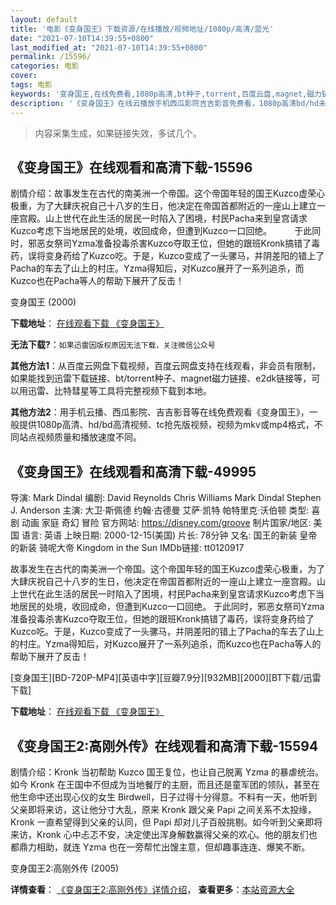```yaml
---
layout: default
title: '电影《变身国王》下载资源/在线播放/视频地址/1080p/高清/蓝光'
date: "2021-07-10T14:39:55+0800"
last_modified_at: "2021-07-10T14:39:55+0800"
permalink: /15596/
categories: 电影
cover:
tags: 电影
keywords: '变身国王,在线免费看,1080p高清,bt种子,torrent,百度云盘,magnet,磁力链,迅雷下载资源'
description: '《变身国王》在线云播放手机西瓜影院吉吉影音免费看，1080p高清bd/hd未删减完整版和tc抢先枪版，mkv/mp4格式，附带bt/torrent种子、magnet/磁力链、百度云盘、网盘资源迅雷下载链接'
---
```


>内容采集生成，如果链接失效，多试几个。


## 《变身国王》在线观看和高清下载-15596

剧情介绍：故事发生在古代的南美洲一个帝国。这个帝国年轻的国王Kuzco虚荣心极重，为了大肆庆祝自己十八岁的生日，他决定在帝国首都附近的一座山上建立一座宫殿。山上世代在此生活的居民一时陷入了困境，村民Pacha来到皇宫请求Kuzco考虑下当地居民的处境，收回成命，但遭到Kuzco一口回绝。   　　于此同时，邪恶女祭司Yzma准备投毒杀害Kuzco夺取王位，但她的跟班Kronk搞错了毒药，误将变身药给了Kuzco吃。于是，Kuzco变成了一头骡马，并阴差阳的错上了Pacha的车去了山上的村庄。Yzma得知后，对Kuzco展开了一系列追杀，而Kuzco也在Pacha等人的帮助下展开了反击！


变身国王 (2000)

**下载地址**： [在线观看下载 《变身国王》](https://www.btbtdy.me/btdy/dy4514.html) 


**无法下载?**：`如果迅雷因版权原因无法下载，关注微信公众号 `

**其他方法1**：从百度云网盘下载视频，百度云网盘支持在线观看，非会员有限制，如果能找到迅雷下载链接、bt/torrent种子、magnet磁力链接、e2dk链接等，可以用迅雷、比特彗星等工具将完整视频下载到本地。

**其他方法2**：用手机云播、西瓜影院、吉吉影音等在线免费观看《变身国王》，一般提供1080p高清、hd/bd高清视频、tc抢先版视频，视频为mkv或mp4格式，不同站点视频质量和播放速度不同。


## 《变身国王》在线观看和高清下载-49995

导演: Mark Dindal 编剧: David Reynolds Chris Williams Mark Dindal Stephen J. Anderson 主演: 大卫·斯佩德 约翰·古德曼 艾萨·凯特 帕特里克·沃伯顿 类型: 喜剧 动画 家庭 奇幻 冒险 官方网站: https://disney.com/groove 制片国家/地区: 美国 语言: 英语 上映日期: 2000-12-15(美国) 片长: 78分钟 又名: 国王的新装 皇帝的新装 骑呢大帝 Kingdom in the Sun IMDb链接: tt0120917

故事发生在古代的南美洲一个帝国。这个帝国年轻的国王Kuzco虚荣心极重，为了大肆庆祝自己十八岁的生日，他决定在帝国首都附近的一座山上建立一座宫殿。山上世代在此生活的居民一时陷入了困境，村民Pacha来到皇宫请求Kuzco考虑下当地居民的处境，收回成命，但遭到Kuzco一口回绝。 于此同时，邪恶女祭司Yzma准备投毒杀害Kuzco夺取王位，但她的跟班Kronk搞错了毒药，误将变身药给了Kuzco吃。于是，Kuzco变成了一头骡马，并阴差阳的错上了Pacha的车去了山上的村庄。Yzma得知后，对Kuzco展开了一系列追杀，而Kuzco也在Pacha等人的帮助下展开了反击！


[变身国王][BD-720P-MP4][英语中字][豆瓣7.9分][932MB][2000][BT下载/迅雷下载]

**下载地址**： [在线观看下载 《变身国王》](https://www.btdx8.com/torrent/bsgw_2000.html) 


## 《变身国王2:高刚外传》在线观看和高清下载-15594

剧情介绍：Kronk 当初帮助 Kuzco 国王复位，也让自己脱离 Yzma 的暴虐统治。如今 Kronk 在王国中不但成为当地餐厅的主厨，而且还是童军团的领队，甚至在他生命中还出现心仪的女生 Birdwell，日子过得十分得意。不料有一天，他听到父亲即将来访，这让他分寸大乱，原来 Kronk 跟父亲 Papi 之间关系不太投缘，Kronk 一直希望得到父亲的认同，但 Papi 却对儿子百般挑剔。如今听到父亲即将来访，Kronk 心中忐忑不安，决定使出浑身解数赢得父亲的欢心。他的朋友们也都鼎力相助，就连 Yzma 也在一旁帮忙出馊主意，但却趣事连连、爆笑不断。


变身国王2:高刚外传 (2005)

**详情查看**： [《变身国王2:高刚外传》详情介绍](/movie/15594/)， **查看更多**：[本站资源大全](/movie/t/all/)

